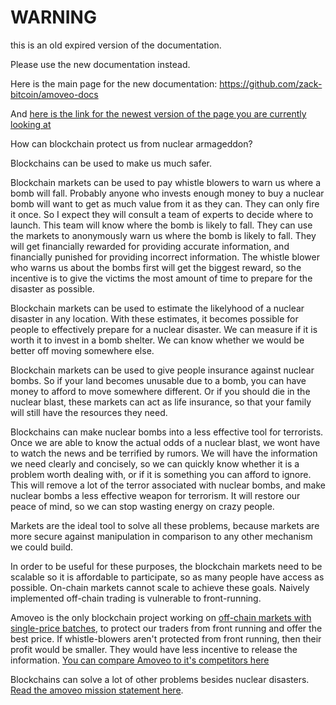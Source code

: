 WARNING
========

this is an old expired version of the documentation.

Please use the new documentation instead. 

Here is the main page for the new documentation: https://github.com/zack-bitcoin/amoveo-docs 

And [here is the link for the newest version of the page you are currently looking at](https://github.com/zack-bitcoin/amoveo-docs/blob/master//use-cases-and-ideas/north_korea.md)

How can blockchain protect us from nuclear armageddon?

Blockchains can be used to make us much safer.

Blockchain markets can be used to pay whistle blowers to warn us where a bomb will fall. Probably anyone who invests enough money to buy a nuclear bomb will want to get as much value from it as they can.
They can only fire it once.
So I expect they will consult a team of experts to decide where to launch.
This team will know where the bomb is likely to fall.
They can use the markets to anonymously warn us where the bomb is likely to fall.
They will get financially rewarded for providing accurate information, and financially punished for providing incorrect information.
The whistle blower who warns us about the bombs first will get the biggest reward, so the incentive is to give the victims the most amount of time to prepare for the disaster as possible.

Blockchain markets can be used to estimate the likelyhood of a nuclear disaster in any location.
With these estimates, it becomes possible for people to effectively prepare for a nuclear disaster.
We can measure if it is worth it to invest in a bomb shelter.
We can know whether we would be better off moving somewhere else.

Blockchain markets can be used to give people insurance against nuclear bombs.
So if your land becomes unusable due to a bomb, you can have money to afford to move somewhere different.
Or if you should die in the nuclear blast, these markets can act as life insurance, so that your family will still have the resources they need.

Blockchains can make nuclear bombs into a less effective tool for terrorists.
Once we are able to know the actual odds of a nuclear blast, we wont have to watch the news and be terrified by rumors.
We will have the information we need clearly and concisely, so we can quickly know whether it is a problem worth dealing with, or if it is something you can afford to ignore.
This will remove a lot of the terror associated with nuclear bombs, and make nuclear bombs a less effective weapon for terrorism.
It will restore our peace of mind, so we can stop wasting energy on crazy people.

Markets are the ideal tool to solve all these problems, because markets are more secure against manipulation in comparison to any other mechanism we could build.

In order to be useful for these purposes, the blockchain markets need to be scalable so it is affordable to participate, so as many people have access as possible.
On-chain markets cannot scale to achieve these goals.
Naively implemented off-chain trading is vulnerable to front-running.

Amoveo is the only blockchain project working on [off-chain markets with single-price batches](/docs/design/limit_order_in_channel.md), to protect our traders from front running and offer the best price.
If whistle-blowers aren't protected from front running, then their profit would be smaller.
They would have less incentive to release the information.
[You can compare Amoveo to it's competitors here](/docs/progress_reports)

Blockchains can solve a lot of other problems besides nuclear disasters. [Read the amoveo mission statement here](/docs/mission_statement.md).
